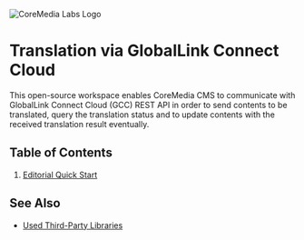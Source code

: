 ![CoreMedia Labs Logo](https://documentation.coremedia.com/badges/banner_coremedia_labs_wide.png "CoreMedia Labs Logo Title Text")

# Translation via GlobalLink Connect Cloud

This open-source workspace enables CoreMedia CMS to communicate with GlobalLink
Connect Cloud (GCC) REST API in order to send contents to be translated, query
the translation status and to update contents with the received translation
result eventually.

## Table of Contents

1. [Editorial Quick Start](editorial-quick-start.md)

## See Also

* [Used Third-Party Libraries](THIRD-PARTY.txt)
